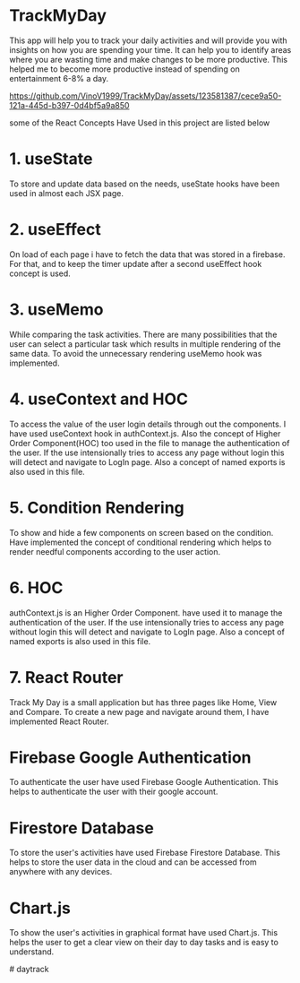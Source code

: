 # TrackMyDay
This app will help you to track your daily activities and will provide you with insights on how you are spending your time. It can help you to identify areas where you are wasting time and make changes to be more productive. This helped me to become more productive instead of spending on entertainment 6-8% a day.

https://github.com/VinoV1999/TrackMyDay/assets/123581387/cece9a50-121a-445d-b397-0d4bf5a9a850


some of the React Concepts Have Used in this project are listed below
# 1. useState
To store and update data based on the needs, useState hooks have been used in almost each JSX page.
# 2. useEffect
On load of each page i have to fetch the data that was stored in a firebase. For that, and to keep the timer update after a second useEffect hook concept is used.
# 3. useMemo
While comparing the task activities. There are many possibilities that the user can select a particular task which results in multiple rendering of the same data. To avoid the unnecessary rendering useMemo hook was implemented.
# 4. useContext and  HOC
To access the value of the user login details through out the components. I have used useContext hook in authContext.js. Also the concept of Higher Order Component(HOC) too used in the file to manage the authentication of the user. If the use intensionally tries to access any page without login this will detect and navigate to LogIn page. Also a concept of named exports is also used in this file.
# 5. Condition Rendering 
To show and hide a few components on screen based on the condition. Have implemented the concept of conditional rendering which helps to render needful components according to the user action.
# 6. HOC 
authContext.js is an Higher Order Component. have used it to manage the authentication of the user. If the use intensionally tries to access any page without login this will detect and navigate to LogIn page. Also a concept of named exports is also used in this file.
# 7. React Router
Track My Day is a small application but has three pages like Home, View and Compare. To create a new page and navigate around them, I have implemented React Router.



# Firebase Google Authentication
To authenticate the user have used Firebase Google Authentication. This helps to authenticate the user with their google account.
# Firestore Database
To store the user's activities have used Firebase Firestore Database. This helps to store the user data in the cloud and can be accessed from anywhere with any devices.

# Chart.js
To show the user's activities in graphical format have used Chart.js. This helps the user to get a clear view on their day to day tasks and is easy to understand.

#   d a y t r a c k  
 